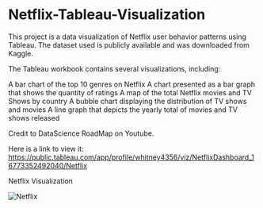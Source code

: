 # Netflix-Tableau-Visualization

This project is a data visualization of Netflix user behavior patterns using Tableau.
The dataset used is publicly available and was downloaded from Kaggle.

The Tableau workbook contains several visualizations, including:

A bar chart of the top 10 genres on Netflix
A chart presented as a bar graph that shows the quantity of ratings
A map of the total Netflix movies and TV Shows by country
A bubble chart displaying the distribution of TV shows and movies
A line graph that depicts the yearly total of movies and TV shows released

Credit to DataScience RoadMap on Youtube. 


Here is a link to view it:
https://public.tableau.com/app/profile/whitney4356/viz/NetflixDashboard_16773352492040/Netflix

Netflix Visualization 



![Netflix](https://user-images.githubusercontent.com/100426585/221896825-cf49c666-ad44-48b8-9070-78a9af62ffa1.png)
